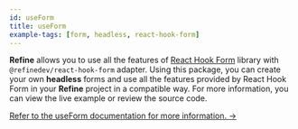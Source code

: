```yaml
---
id: useForm
title: useForm
example-tags: [form, headless, react-hook-form]
---
```


**Refine** allows you to use all the features of [React Hook Form](https://react-hook-form.com/) library with `@refinedev/react-hook-form` adapter. Using this package, you can create your own **headless** forms and use all the features provided by React Hook Form in your **Refine** project in a compatible way. For more information, you can view the live example or review the source code.

[Refer to the useForm documentation for more information. →](/docs/packages/list-of-packages)

<CodeSandboxExample path="form-react-hook-form-use-form" />
